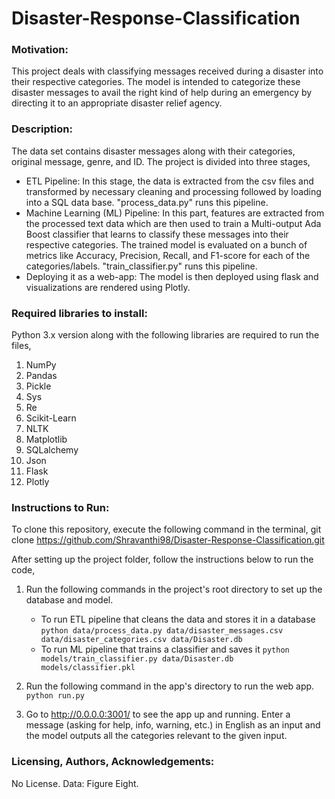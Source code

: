 # Disaster-Response-Classification

### Motivation:
This project deals with classifying messages received during a disaster into their respective categories. The model is intended to categorize these disaster messages to avail the right kind of help during an emergency by directing it to an appropriate disaster relief agency.

### Description:
The data set contains disaster messages along with their categories, original message, genre, and ID. 
The project is divided into three stages,
* ETL Pipeline: 
  In this stage, the data is extracted from the csv files and transformed by necessary cleaning and processing followed by loading into a SQL data base.
  "process_data.py" runs this pipeline.
* Machine Learning (ML) Pipeline:
  In this part, features are extracted from the processed text data which are then used to train a Multi-output Ada Boost classifier that learns to classify these messages     into their respective categories. The trained model is evaluated on a bunch of metrics like Accuracy, Precision, Recall, and F1-score for each of the categories/labels.
  "train_classifier.py" runs this pipeline.
* Deploying it as a web-app:
  The model is then deployed using flask and visualizations are rendered using Plotly. 

### Required libraries to install:
Python 3.x version along with the following libraries are required to run the files,
1. NumPy 
2. Pandas
3. Pickle
4. Sys
5. Re
6. Scikit-Learn
7. NLTK
8. Matplotlib
9. SQLalchemy
10. Json
11. Flask
12. Plotly

### Instructions to Run:
To clone this repository, execute the following command in the terminal,
git clone https://github.com/Shravanthi98/Disaster-Response-Classification.git

After setting up the project folder, follow the instructions below to run the code,
1. Run the following commands in the project's root directory to set up the database and model.

    - To run ETL pipeline that cleans the data and stores it in a database
        `python data/process_data.py data/disaster_messages.csv data/disaster_categories.csv data/Disaster.db`
    - To run ML pipeline that trains a classifier and saves it
        `python models/train_classifier.py data/Disaster.db models/classifier.pkl`

2. Run the following command in the app's directory to run the web app.
    `python run.py`

3. Go to http://0.0.0.0:3001/ to see the app up and running. Enter a message (asking for help, info, warning, etc.) in English as an input and the model outputs all the categories relevant to the given input.

### Licensing, Authors, Acknowledgements:
No License. 
Data: Figure Eight.
